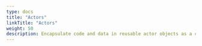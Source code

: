 ```yaml
---
type: docs
title: "Actors"
linkTitle: "Actors"
weight: 50
description: Encapsulate code and data in reusable actor objects as a common microservices design pattern
---
```


